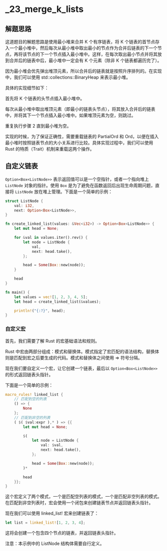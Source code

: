 # _23_merge_k_lists


## 解题思路


这道题目的解题思路是使用最小堆来合并 K 个有序链表，将 K 个链表的首节点存入一个最小堆中，然后每次从最小堆中取出最小的节点作为合并后链表的下一个节点，再将该节点的下一个节点插入最小堆中。这样，在每次取出最小节点并将其放到合并后的链表中后，最小堆中一定会有 K 个元素（除非 K 个链表都遍历完了）。

因为最小堆会优先弹出堆顶元素，所以合并后的链表就是按照升序排列的。在实现中，我们可以使用 std::collections::BinaryHeap 来表示最小堆。

具体的实现细节如下：

首先将 K 个链表的头节点插入最小堆中。

每次从最小堆中取出堆顶元素（即最小的链表头节点），将其放入合并后的链表中，并将其下一个节点插入最小堆中。如果堆顶元素为空，则跳过。

重复执行步骤 2 直到最小堆为空。

实现的时候，为了保证正确性，需要重载链表的 PartialOrd 和 Ord，以便在插入最小堆时按照链表节点的大小关系进行比较。具体实现过程中，我们可以使用 Rust 的特质（Trait）机制来重载这两个操作。



## 自定义链表


`Option<Box<ListNode>>` 表示返回值可以是一个空指针，或者一个指向堆上 `ListNode` 对象的指针。使用 `Box` 是为了避免在函数返回后出现生命周期问题，直接将 `ListNode` 放在堆上管理。下面是一个简单的示例：

```rust
struct ListNode {
    val: i32,
    next: Option<Box<ListNode>>,
}

fn create_linked_list(values: &Vec<i32>) -> Option<Box<ListNode>> {
    let mut head = None;

    for &val in values.iter().rev() {
        let node = ListNode {
            val,
            next: head.take(),
        };

        head = Some(Box::new(node));
    }

    head
}

fn main() {
    let values = vec![1, 2, 3, 4, 5];
    let head = create_linked_list(&values);

    println!("{:?}", head);
}

```


### 自定义宏

首先，我们需要了解 Rust 的宏基础语法和规则。

Rust 中宏由两部分组成：模式和替换体。模式指定了宏匹配的语法结构，替换体则是匹配到宏之后要生成的代码。模式和替换体之间使用 => 符号分隔。

现在我们要自定义一个宏，让它创建一个链表，最后以 `Option<Box<ListNode>>` 的形式返回链表头指针。

下面是一个简单的示例：

```rust
macro_rules! linked_list {
    // 匹配到空的列表
    () => {
        None
    };
    // 匹配到非空的列表
    ( $( $val:expr ),* ) => {{
        let mut head = None;

        $(
            let node = ListNode {
                val: $val,
                next: head.take(),
            };

            head = Some(Box::new(node));
        )*

        head
    }};
}

```

这个宏定义了两个模式，一个是匹配空列表的模式，一个是匹配非空列表的模式。在匹配到非空列表时，宏会使用一个闭包来创建链表节点并返回链表头指针。

现在我们可以使用 linked_list! 宏来创建链表了：

```rust
let list = linked_list![1, 2, 3, 4];
```

这将会创建一个包含四个节点的链表，并返回链表头指针。

注意：本示例中的 ListNode 结构体需要自行定义。
